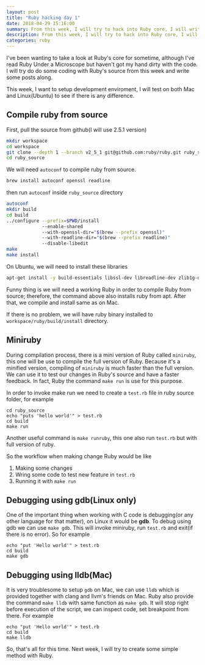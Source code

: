```yaml
---
layout: post
title: "Ruby hacking day 1"
date: 2018-04-29 15:16:00
summary: From this week, I will try to hack into Ruby core, I will write blog posts along
description: From this week, I will try to hack into Ruby core, I will write blog posts along
categories: ruby
---
```


I've been wanting to take a look at Ruby's core for sometime, although I've read Ruby Under a Microscope but haven't got my hand dirty with the code. I will try do do some coding with Ruby's source from this week and write some posts along.

This week, I want to setup development enviroment, I will test on both Mac and Linux(Ubuntu) to see if there is any difference.

## Compile ruby from source

First, pull the source from github(I will use 2.5.1 version)

~~~~ bash
mkdir workspace
cd workspace
git clone --depth 1 --branch v2_5_1 git@github.com:ruby/ruby.git ruby_source
cd ruby_source
~~~~

We will need `autoconf` to compile ruby from source.

~~~ bash
brew install autoconf openssl readline
~~~

then run `autoconf` inside `ruby_source` directory

~~~ bash
autoconf
mkdir build
cd build
../configure --prefix=$PWD/install
             --enable-shared 
             --with-openssl-dir="$(brew --prefix openssl)" 
             --with-readline-dir="$(brew --prefix readline)" 
             --disable-libedit
make
make install
~~~

On Ubuntu, we will need to install these libraries

~~~ bash
apt-get install -y build-essentials libssl-dev libreadline-dev zlib1g-dev bison ruby
~~~

Funny thing is we will need a working Ruby in order to compile Ruby from source; therefore, the command above also installs ruby from apt. After that, we compile and install same as on Mac.

If there is no problem, we will have ruby binary installed to `workspace/ruby/build/install` directory.

## Miniruby
During compilation process, there is a mini version of Ruby called `miniruby`, this one will be use to compile the full version of Ruby. Because it's a minified version, compiling of `miniruby` is much faster than the full version. We can use it to test our changes in Ruby's source and have a faster feedback. In fact, Ruby the command `make run` is use for this purpose.

In order to invoke make run we need to create a `test.rb` file in ruby source folder, for example

~~~
cd ruby_source
echo "puts 'hello world'" > test.rb
cd build
make run
~~~

Another useful command is `make runruby`, this one also run `test.rb` but with full version of ruby.

So the workflow when making change Ruby would be like

1. Making some changes
2. Wring some code to test new feature in `test.rb`
3. Running it with `make run`

## Debugging using gdb(Linux only)

One of the important thing when working with C code is debugging(or any other language for that matter), on Linux it would be __gdb__.
To debug using gdb we can use `make gdb`. This will invoke miniruby, run `test.rb` and exit(if there is no error). So for example

~~~
echo "put 'Hello world'" > test.rb
cd build
make gdb
~~~

## Debugging using lldb(Mac)

It is very troublesome to setup `gdb` on Mac, we can use `lldb` which is provided together with clang and llvm's friends on Mac.
Ruby also provide the command `make lldb` with same function as `make gdb`. It will stop right before execution of the script, we can inspect code, set breakpoint from there. For example

~~~
echo "put 'Hello world'" > test.rb
cd build
make lldb
~~~

So, that's all for this time. Next week, I will try to create some simple method with Ruby.
